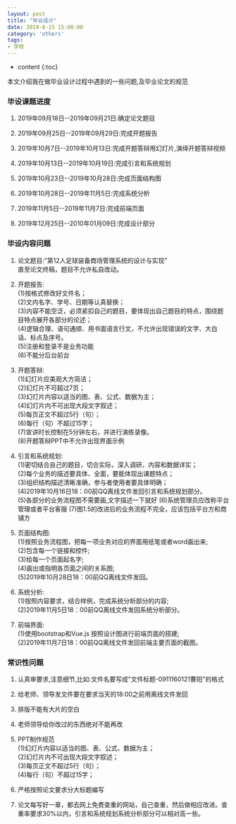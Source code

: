 ```yaml
---
layout: post
title: "毕业设计"
date: 2019-8-15 15:00:00
category: 'others'
tags:
- 学校
---
```

* content
{:toc}

本文介绍我在做毕业设计过程中遇到的一些问题,及毕业论文的规范  












### 毕设课题进度
1. 2019年09月18日--2019年09月21日:确定论文题目

2. 2019年09月25日--2019年09月29日:完成开题报告

3. 2019年10月7日--2019年10月13日:完成开题答辩用幻灯片,演绎开题答辩视频

4. 2019年10月13日--2019年10月19日:完成引言和系统规划  

5. 2019年10月23日--2019年10月28日:完成页面结构图

6. 2019年10月28日--2019年11月5日:完成系统分析

7. 2019年11月5日--2019年11月7日:完成前端页面

8. 2019年12月25日--2010年01月09日:完成设计部分




### 毕设内容问题
1. 论文题目:"第12人足球装备商场管理系统的设计与实现"  
  直至论文终稿，题目不允许私自改动。  

2. 开题报告:  
  (1)按格式修改好文件名；  
  (2)文内名字、学号、日期等认真替换；  
  (3)内容不能空泛，必须紧扣自己的题目，要体现出自己题目的特点，围绕题目特点展开各部分的论述；  
  (4)逻辑合理、语句通顺、用书面语言行文，不允许出现错误的文字、大白话、标点及序号。  
  (5)注册和登录不是业务功能   
  (6)不能分后台前台  

3. 开题答辩:  
  (1)幻灯片应美观大方简洁；  
  (2)幻灯片不可超过7页；  
  (3)幻灯片内容以适当的图、表、公式、数据为主；  
  (4)幻灯片内不可出现大段文字叙述；  
  (5)每页正文不超过5行（句）；  
  (6)每行（句）不超过15字；  
  (7)宣讲时长控制在5分钟左右，并进行演练录像。  
  (8)开题答辩PPT中不允许出现界面示例  

4. 引言和系统规划:  
  (1)密切结合自己的题目，切合实际，深入调研，内容和数据详实；  
  (2)每个业务的描述要具体、全面，要能体现出课题特点；  
  (3)组织结构描述清晰准确，参与者使用者要具体明确；  
  (4)2019年10月16日18：00前QQ离线文件发回引言和系统规划部分。  
  (5)各部分的业务流程图不需要画,文字描述一下就好
  (6)系统管理员应改称平台管理或者平台客服
  (7)图1.5的改进后的业务流程不完全，应该包括平台方和商铺方

5. 页面结构图:  
  (1)按照业务流程图，把每一项业务对应的界面用纸笔或者word画出来;  
  (2)包含每一个链接和控件;  
  (3)给每一个页面起名字;  
  (4)画出或指明各页面之间的关系图;  
  (5)2019年10月28日18：00前QQ离线文件发回。  

6. 系统分析:  
  (1)按照内容要求，结合样例，完成系统分析部分的内容;  
  (2)2019年11月5日18：00前QQ离线文件发回系统分析部分。  

7. 前端界面:  
  (1)使用bootstrap和Vue.js 按照设计图进行前端页面的搭建;  
  (2)2019年11月7日18：00前QQ离线文件发回前端主要页面的截图。  



### 常识性问题

1. 认真审要求,注意细节,比如:文件名要写成"文件标题-0911160121曹阳"的格式  

2. 给老师、领导发文件要在要求当天的18:00之前用离线文件发回

3. 排版不能有大片的空白  

4. 老师领导给你改过的东西绝对不能再改  

5. PPT制作规范  
  (1)幻灯片内容以适当的图、表、公式、数据为主；  
  (2)幻灯片内不可出现大段文字叙述；  
  (3)每页正文不超过5行（句）；  
  (4)每行（句）不超过15字；  

6. 严格按照论文要求分大标题编写

7. 论文每写好一章，都去网上免费查重的网站，自己查重，然后做相应改进。查重率要求30%以内，引言和系统规划系统分析部分可以相对高一些。



